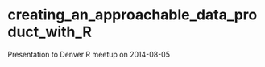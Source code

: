 creating_an_approachable_data_product_with_R
============================================

Presentation to Denver R meetup on 2014-08-05